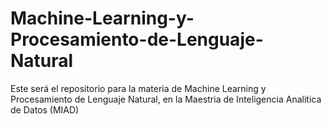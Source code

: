 # Machine-Learning-y-Procesamiento-de-Lenguaje-Natural
Este será el repositorio para la materia de Machine Learning y Procesamiento de Lenguaje Natural, en la Maestria de Inteligencia Analitica de Datos (MIAD)
